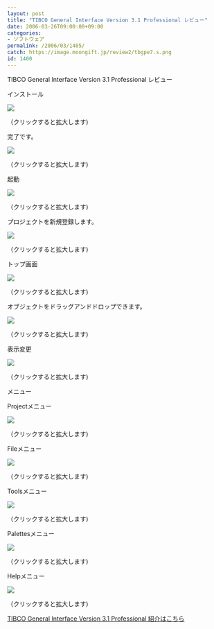 ```yaml
---
layout: post
title: "TIBCO General Interface Version 3.1 Professional レビュー"
date: 2006-03-26T09:00:00+09:00
categories:
- ソフトウェア
permalink: /2006/03/1405/
catch: https://image.moongift.jp/review2/tbgpe7.s.png
id: 1400
---
```

TIBCO General Interface Version 3.1 Professional レビュー  
<!--more-->

インストール

  

[![](https://image.moongift.jp/review2/tbgpe1.s.png)](https://image.moongift.jp/review2/tbgpe1.png)  
  
（クリックすると拡大します)

  

完了です。

  

[![](https://image.moongift.jp/review2/tbgpe2.s.png)](https://image.moongift.jp/review2/tbgpe2.png)  
  
（クリックすると拡大します)

  

起動

  

[![](https://image.moongift.jp/review2/tbgpe3.s.png)](https://image.moongift.jp/review2/tbgpe3.png)  
  
（クリックすると拡大します)

  

プロジェクトを新規登録します。

  

[![](https://image.moongift.jp/review2/tbgpe4.s.png)](https://image.moongift.jp/review2/tbgpe4.png)  
  
（クリックすると拡大します)

  

トップ画面

  

[![](https://image.moongift.jp/review2/tbgpe5.s.png)](https://image.moongift.jp/review2/tbgpe5.png)  
  
（クリックすると拡大します)

  

オブジェクトをドラッグアンドドロップできます。

  

[![](https://image.moongift.jp/review2/tbgpe6.s.png)](https://image.moongift.jp/review2/tbgpe6.png)  
  
（クリックすると拡大します)

  

表示変更

  

[![](https://image.moongift.jp/review2/tbgpe7.s.png)](https://image.moongift.jp/review2/tbgpe7.png)  
  
（クリックすると拡大します)

  

メニュー

  

Projectメニュー

  

[![](https://image.moongift.jp/review2/tbgpe8.s.png)](https://image.moongift.jp/review2/tbgpe8.png)  
  
（クリックすると拡大します)

  

Fileメニュー

  

[![](https://image.moongift.jp/review2/tbgpe9.s.png)](https://image.moongift.jp/review2/tbgpe9.png)  
  
（クリックすると拡大します)

  

Toolsメニュー

  

[![](https://image.moongift.jp/review2/tbgpe10.s.png)](https://image.moongift.jp/review2/tbgpe10.png)  
  
（クリックすると拡大します)

  

Palettesメニュー

  

[![](https://image.moongift.jp/review2/tbgpe11.s.png)](https://image.moongift.jp/review2/tbgpe11.png)  
  
（クリックすると拡大します)

  

Helpメニュー

  

[![](https://image.moongift.jp/review2/tbgpe12.s.png)](https://image.moongift.jp/review2/tbgpe12.png)  
  
（クリックすると拡大します)

  

[TIBCO General Interface Version 3.1 Professional 紹介はこちら](http://oss.moongift.jp/intro/i-1399.html)

